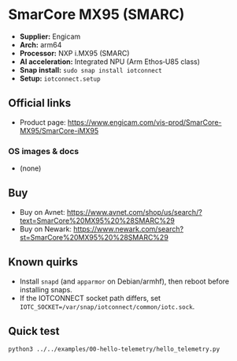 # SmarCore MX95 (SMARC)

- **Supplier:** Engicam
- **Arch:** arm64
- **Processor:** NXP i.MX95 (SMARC)
- **AI acceleration:** Integrated NPU (Arm Ethos‑U85 class)
- **Snap install:** `sudo snap install iotconnect`
- **Setup:** `iotconnect.setup`

## Official links
- Product page: https://www.engicam.com/vis-prod/SmarCore-MX95/SmarCore-iMX95

### OS images & docs
- (none)

## Buy
- Buy on Avnet: https://www.avnet.com/shop/us/search/?text=SmarCore%20MX95%20%28SMARC%29
- Buy on Newark: https://www.newark.com/search?st=SmarCore%20MX95%20%28SMARC%29

## Known quirks
- Install `snapd` (and `apparmor` on Debian/armhf), then reboot before installing snaps.
- If the IOTCONNECT socket path differs, set `IOTC_SOCKET=/var/snap/iotconnect/common/iotc.sock`.

## Quick test
```bash
python3 ../../examples/00-hello-telemetry/hello_telemetry.py
```
